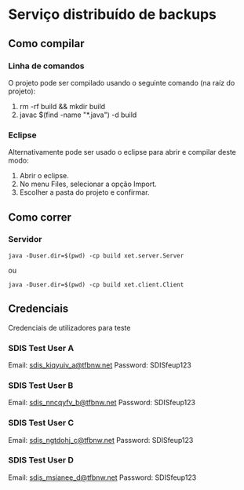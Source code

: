 # Serviço distribuído de backups

## Como compilar

### Linha de comandos
O projeto pode ser compilado usando o seguinte comando (na raíz do projeto):
1. rm -rf build && mkdir build
2. javac $(find -name "*.java") -d build

### Eclipse
Alternativamente pode ser usado o eclipse para abrir e compilar deste modo:
1. Abrir o eclipse.
2. No menu Files, selecionar a opção Import.
3. Escolher a pasta do projeto e confirmar.


## Como correr

### Servidor

```java -Duser.dir=$(pwd) -cp build xet.server.Server ```

ou

```java -Duser.dir=$(pwd) -cp build xet.client.Client ```

## Credenciais

Credenciais de utilizadores para teste

### SDIS Test User A
Email: sdis_kiqyuiv_a@tfbnw.net
Password: SDISfeup123

### SDIS Test User B
Email: sdis_nncqyfv_b@tfbnw.net
Password: SDISfeup123

### SDIS Test User C
Email: sdis_ngtdohj_c@tfbnw.net
Password: SDISfeup123

### SDIS Test User D
Email: 	sdis_msianee_d@tfbnw.net
Password: SDISfeup123

